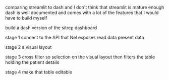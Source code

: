 comparing streamlit to dash and I don't think that streamlit is mature enough
dash is well documented and comes with a lot of the features that I would have to build myself

build a dash version of the sitrep dashboard

stage 1
connect to the API that Nel exposes
read data
present data

stage 2
a visual layout

stage 3
cross filter so selection on the visual layout
then filters the table holding the patient details

stage 4
make that table editable
